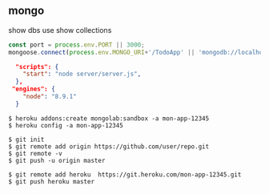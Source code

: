 ## mongo


show dbs
use <db>
show collections

```javascript
const port = process.env.PORT || 3000;
mongoose.connect(process.env.MONGO_URI+'/TodoApp' || 'mongodb://localhost:27017/TodoApp');
```

```JSON
  "scripts": {
    "start": "node server/server.js",
  },
 "engines": {
    "node": "8.9.1"
  }
```

```
$ heroku addons:create mongolab:sandbox -a mon-app-12345
$ heroku config -a mon-app-12345
```

```
$ git init
$ git remote add origin https://github.com/user/repo.git
$ git remote -v
$ git push -u origin master
```

```
$ git remote add heroku  https://git.heroku.com/mon-app-12345.git
$ git push heroku master
```
